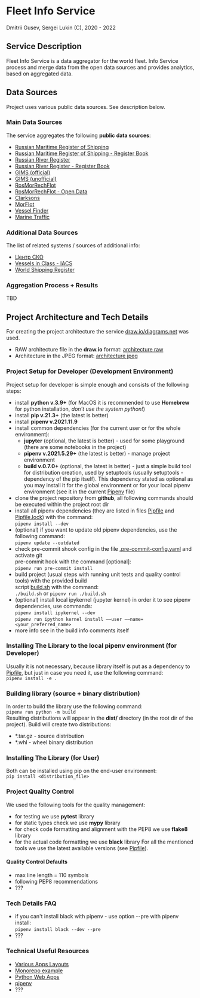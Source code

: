 # Fleet Info Service

Dmitrii Gusev, Sergei Lukin (C), 2020 - 2022

## Service Description

Fleet Info Service is a data aggregator for the world fleet. Info Service process and merge data from the open data sources and provides analytics, based on aggregated data.  

## Data Sources

Project uses various public data sources. See description below.

### Main Data Sources

The service aggregates the following **public data sources**:

- [Russian Maritime Register of Shipping](https://rs-class.org/)
- [Russian Maritime Register of Shipping - Register Book](https://rs-class.org/)
- [Russian River Register](https://www.rivreg.ru/)
- [Russian River Register - Register Book](https://www.rivreg.ru/activities/class/regbook/)
- [GIMS (official)](https://www.mchs.gov.ru/ministerstvo/uchrezhdeniya-mchs-rossii/gosudarstvennaya-inspekciya-po-malomernym-sudam)
- [GIMS (unofficial)](http://www.gims.ru)
- [RosMorRechFlot](http://morflot.gov.ru/)
- [RosMorRechFlot - Open Data](http://opendata.morflot.ru/)
- [Clarksons](https://www.clarksons.net)
- [MorFlot](???)
- [Vessel Finder](???)
- [Marine Traffic](???)

### Additional Data Sources

The list of related systems / sources of additional info:

- [Центр СКО](https://www.c-sko.ru/)
- [Vessels in Class - IACS](http://www.iacs.org.uk/ship-company-data/vessels-in-class/)
- [World Shipping Register](https://world-ships.com/)

### Aggregation Process + Results

TBD

## Project Architecture and Tech Details

For creating the project architecture the service [draw.io/diagrams.net](https://www.diagrams.net/) was used.

- RAW architecture file in the **draw.io** format: [architecture raw](docs/fleet_info_service.drawio)
- Architecture in the JPEG format: [architecture jpeg](docs/fleet_info_service.jpeg)

### Project Setup for Developer (Development Environment)

Project setup for developer is simple enough and consists of the following steps:

- install **python v.3.9+** (for MacOS it is recommended to use **Homebrew** for python installation, *don't use the system python!*)
- install **pip v.21.3+** (the latest is better)
- install **pipenv v.2021.11.9**
- install common dependencies (for the current user or for the whole environment):
  - **jupyter** (optional, the latest is better) - used for some playground (there are some notebooks in the project)
  - **pipenv v.2021.5.29+** (the latest is better) - manage project environment
  - **build v.0.7.0+** (optional, the latest is better) - just a simple build tool for distribution creation, used by setuptools
      (usually setuptools - dependency of the pip itself). This dependency stated as optional as you may install it for the
      global environment or for your local pipenv environment (see it in the current [Pipenv](Pipfile) file)
- clone the project repository from **github**, all following commands should be executed within the project root dir
- install all pipenv dependencies (they are listed in files [Pipfile](Pipfile) and  
[Pipfile.lock](Pipfile.lock)) with the command:  
    `pipenv install --dev`
- (optional) if you want to update old pipenv dependencies, use the following command:  
    `pipenv update --outdated`
- check pre-commit shook config in the file [.pre-commit-config.yaml](.pre-commit-config.yaml) and activate git  
pre-commit hook with the command [optional]:  
    `pipenv run pre-commit install`
- build project (usual steps with running unit tests and quality control tools) with the provided build  
    script [build.sh](build.sh) with the command:  
`./build.sh` or `pipenv run ./build.sh`
- (optional) install local ipykernel (jupyter kernel) in order it to see pipenv dependencies, use commands:  
    `pipenv install ipykernel --dev`  
    `pipenv run ipython kernel install ––user ––name=<your_preferred_name>`
- more info see in the build info comments itself

### Installing The Library to the local pipenv environment (for Developer)

Usually it is not necessary, because library itself is put as a dependency to [Pipfile](Pipfile), but just
in case you need it, use the following command:  
`pipenv install -e .`

### Building library (source + binary distribution)

In order to build the library use the following command:  
`pipenv run python -m build`  
Resulting distributions will appear in the **dist/** directory (in the root dir of the project). Build will create two distributions:

- *.tar.gz - source distribution
- *.whl - wheel binary distribution
  
### Installing The Library (for User)

Both can be installed using pip on the end-user environment:  
`pip install <distribution_file>`

### Project Quality Control

We used the following tools for the quality management:

- for testing we use **pytest** library
- for static types check we use **mypy** library
- for check code formatting and alignment with the PEP8 we use **flake8** library
- for the actual code formatting we use **black** library
For all the mentioned tools we use the latest available versions (see [Pipfile](Pipfile)).

#### Quality Control Defaults

- max line length = 110 symbols
- following PEP8 recommendations
- ???
  
### Tech Details FAQ

- if you can't install black with pipenv - use option --pre with pipenv install:  
    `pipenv install black --dev --pre`
- ???

### Technical Useful Resources

- [Various Apps Layouts](https://realpython.com/python-application-layouts/)
- [Monorepo example](https://medium.com/opendoor-labs/our-python-monorepo-d34028f2b6fa)
- [Python Web Apps](https://realpython.com/python-web-applications/)
- [pipenv](https://pipenv.pypa.io/en/latest/)
- ???
